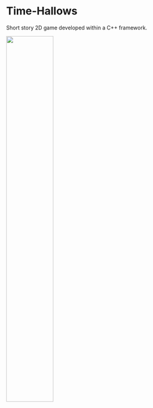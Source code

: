 # Time-Hallows
Short story 2D game developed within a C++ framework.

[<img src="https://img.youtube.com/vi/dY5XSK7hbF4/maxresdefault.jpg" width="50%">](https://youtu.be/dY5XSK7hbF4)
